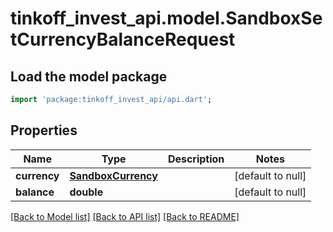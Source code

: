 # tinkoff_invest_api.model.SandboxSetCurrencyBalanceRequest

## Load the model package
```dart
import 'package:tinkoff_invest_api/api.dart';
```

## Properties
Name | Type | Description | Notes
------------ | ------------- | ------------- | -------------
**currency** | [**SandboxCurrency**](SandboxCurrency.md) |  | [default to null]
**balance** | **double** |  | [default to null]

[[Back to Model list]](../README.md#documentation-for-models) [[Back to API list]](../README.md#documentation-for-api-endpoints) [[Back to README]](../README.md)



